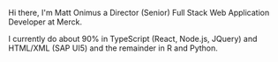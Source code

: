 Hi there, I'm Matt Onimus a Director (Senior) Full Stack Web Application Developer at Merck.

I currently do about 90% in TypeScript (React, Node.js, JQuery) and HTML/XML (SAP UI5) and the remainder in R and Python.


<!--
**matton2/matton2** is a ✨ _special_ ✨ repository because its `README.md` (this file) appears on your GitHub profile.

Here are some ideas to get you started:

- 🔭 I’m currently working on ...
- 🌱 I’m currently learning ...
- 👯 I’m looking to collaborate on ...
- 🤔 I’m looking for help with ...
- 💬 Ask me about ...
- 📫 How to reach me: ...
- 😄 Pronouns: ...
- ⚡ Fun fact: ...
-->
